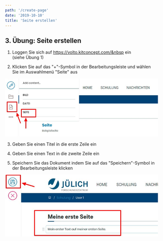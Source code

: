 ```yaml
---
path: '/create-page'
date: '2019-10-10'
title: 'Seite erstellen'
---
```


## 3. Übung: Seite erstellen

1. Loggen Sie sich auf https://volto.kitconcept.com/&nbsp ein <br/> (siehe Übung 1) <br/>

2) Klicken Sie auf das "+"-Symbol in der Bearbeitungsleiste und wählen Sie im Auswahlmenü "Seite" aus

![createpage](createpage.png)

3. Geben Sie einen Titel in die erste Zeile ein

4. Geben Sie einen Text in die zweite Zeile ein

5. Speichern Sie das Dokument indem Sie auf das "Speichern"-Symbol in der Bearbeitungsleiste klicken

![savepage](savepage.png)
